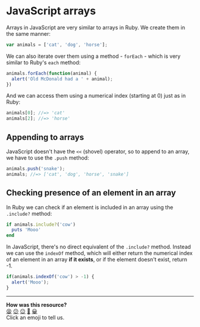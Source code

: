 # JavaScript arrays

Arrays in JavaScript are very similar to arrays in Ruby. We create them in the same manner:

~~~javascript
var animals = ['cat', 'dog', 'horse'];
~~~

We can also iterate over them using a method - `forEach` - which is very similar to Ruby's `each` method:

~~~javascript
animals.forEach(function(animal) {
  alert('Old McDonald had a ' + animal);
})
~~~

And we can access them using a numerical index (starting at 0) just as in Ruby:

~~~javascript
animals[0]; //=> 'cat'
animals[2]; //=> 'horse'
~~~

## Appending to arrays

JavaScript doesn't have the `<<` (shovel) operator, so to append to an array, we have to use the `.push` method:

~~~javascript
animals.push('snake');
animals; //=> ['cat', 'dog', 'horse', 'snake']
~~~

## Checking presence of an element in an array

In Ruby we can check if an element is included in an array using the `.include?` method:

~~~ruby
if animals.include?('cow')
  puts 'Mooo'
end
~~~

In JavaScript, there's no direct equivalent of the `.include?` method. Instead we can use the `indexOf` method, which will either return the numerical index of an element in an array **if it exists**, or if the element doesn't exist, return -1.

~~~javascript
if(animals.indexOf('cow') > -1) {
  alert('Mooo');
}
~~~

<!-- BEGIN GENERATED SECTION DO NOT EDIT -->

---

**How was this resource?**  
[😫](https://airtable.com/shrUJ3t7KLMqVRFKR?prefill_Repository=course&prefill_File=pills/js_arrays.md&prefill_Sentiment=😫) [😕](https://airtable.com/shrUJ3t7KLMqVRFKR?prefill_Repository=course&prefill_File=pills/js_arrays.md&prefill_Sentiment=😕) [😐](https://airtable.com/shrUJ3t7KLMqVRFKR?prefill_Repository=course&prefill_File=pills/js_arrays.md&prefill_Sentiment=😐) [🙂](https://airtable.com/shrUJ3t7KLMqVRFKR?prefill_Repository=course&prefill_File=pills/js_arrays.md&prefill_Sentiment=🙂) [😀](https://airtable.com/shrUJ3t7KLMqVRFKR?prefill_Repository=course&prefill_File=pills/js_arrays.md&prefill_Sentiment=😀)  
Click an emoji to tell us.

<!-- END GENERATED SECTION DO NOT EDIT -->
